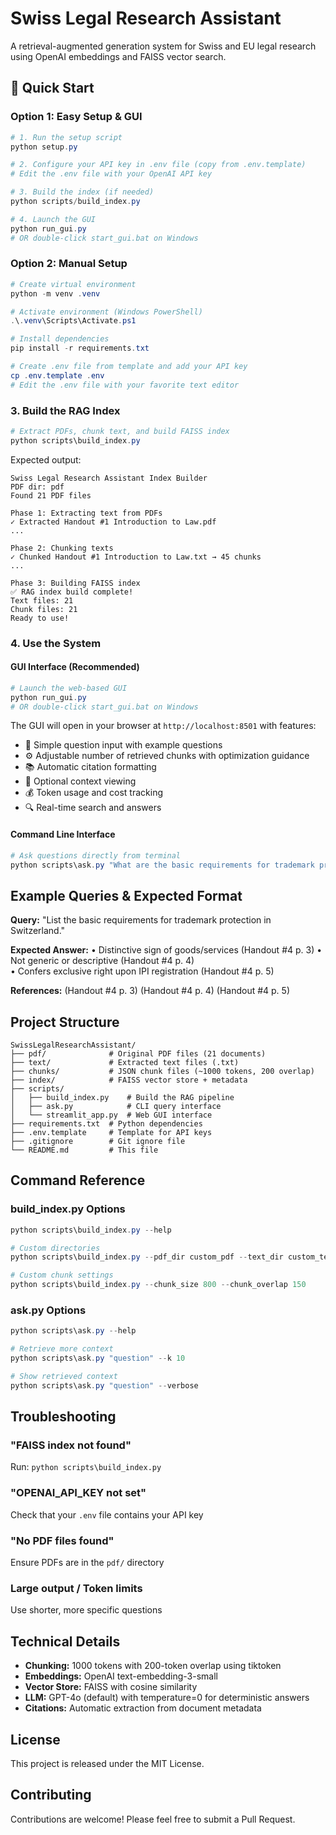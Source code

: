 # Swiss Legal Research Assistant

A retrieval-augmented generation system for Swiss and EU legal research using OpenAI embeddings and FAISS vector search.

## 🚀 Quick Start

### Option 1: Easy Setup & GUI

```powershell
# 1. Run the setup script
python setup.py

# 2. Configure your API key in .env file (copy from .env.template)
# Edit the .env file with your OpenAI API key

# 3. Build the index (if needed)
python scripts/build_index.py

# 4. Launch the GUI
python run_gui.py
# OR double-click start_gui.bat on Windows
```

### Option 2: Manual Setup

```powershell
# Create virtual environment
python -m venv .venv

# Activate environment (Windows PowerShell)
.\.venv\Scripts\Activate.ps1

# Install dependencies
pip install -r requirements.txt

# Create .env file from template and add your API key
cp .env.template .env
# Edit the .env file with your favorite text editor
```

### 3. Build the RAG Index

```powershell
# Extract PDFs, chunk text, and build FAISS index
python scripts\build_index.py
```

Expected output:
```
Swiss Legal Research Assistant Index Builder
PDF dir: pdf
Found 21 PDF files

Phase 1: Extracting text from PDFs
✓ Extracted Handout #1 Introduction to Law.pdf
...

Phase 2: Chunking texts
✓ Chunked Handout #1 Introduction to Law.txt → 45 chunks
...

Phase 3: Building FAISS index
✅ RAG index build complete!
Text files: 21
Chunk files: 21
Ready to use!
```

### 4. Use the System

#### GUI Interface (Recommended)
```powershell
# Launch the web-based GUI
python run_gui.py
# OR double-click start_gui.bat on Windows
```

The GUI will open in your browser at `http://localhost:8501` with features:
- 🎯 Simple question input with example questions
- ⚙️ Adjustable number of retrieved chunks with optimization guidance
- 📚 Automatic citation formatting
- 📄 Optional context viewing
- 💰 Token usage and cost tracking
- 🔍 Real-time search and answers

#### Command Line Interface
```powershell
# Ask questions directly from terminal
python scripts\ask.py "What are the basic requirements for trademark protection in Switzerland?"
```

## Example Queries & Expected Format

**Query:** "List the basic requirements for trademark protection in Switzerland."

**Expected Answer:**
• Distinctive sign of goods/services (Handout #4 p. 3)
• Not generic or descriptive (Handout #4 p. 4)  
• Confers exclusive right upon IPI registration (Handout #4 p. 5)

**References:** (Handout #4 p. 3) (Handout #4 p. 4) (Handout #4 p. 5)

## Project Structure

```
SwissLegalResearchAssistant/
├── pdf/              # Original PDF files (21 documents)
├── text/             # Extracted text files (.txt)
├── chunks/           # JSON chunk files (~1000 tokens, 200 overlap)
├── index/            # FAISS vector store + metadata
├── scripts/
│   ├── build_index.py    # Build the RAG pipeline
│   ├── ask.py            # CLI query interface
│   └── streamlit_app.py  # Web GUI interface
├── requirements.txt  # Python dependencies
├── .env.template     # Template for API keys
├── .gitignore        # Git ignore file
└── README.md         # This file
```

## Command Reference

### build_index.py Options

```powershell
python scripts\build_index.py --help

# Custom directories
python scripts\build_index.py --pdf_dir custom_pdf --text_dir custom_text

# Custom chunk settings
python scripts\build_index.py --chunk_size 800 --chunk_overlap 150
```

### ask.py Options

```powershell
python scripts\ask.py --help

# Retrieve more context
python scripts\ask.py "question" --k 10

# Show retrieved context
python scripts\ask.py "question" --verbose
```



## Troubleshooting

### "FAISS index not found"
Run: `python scripts\build_index.py`

### "OPENAI_API_KEY not set"
Check that your `.env` file contains your API key

### "No PDF files found"
Ensure PDFs are in the `pdf/` directory

### Large output / Token limits
Use shorter, more specific questions

## Technical Details

- **Chunking:** 1000 tokens with 200-token overlap using tiktoken
- **Embeddings:** OpenAI text-embedding-3-small
- **Vector Store:** FAISS with cosine similarity
- **LLM:** GPT-4o (default) with temperature=0 for deterministic answers
- **Citations:** Automatic extraction from document metadata

## License

This project is released under the MIT License.

## Contributing

Contributions are welcome! Please feel free to submit a Pull Request.
